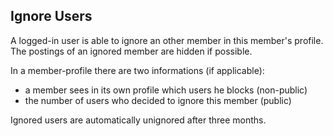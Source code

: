 ## Ignore Users ##

A logged-in user is able to ignore an other member in this member's profile. The postings of an ignored member are hidden if possible.

In a member-profile there are two informations (if applicable):

- a member sees in its own profile which users he blocks (non-public)
- the number of users who decided to ignore this member (public)

Ignored users are automatically unignored after three months.